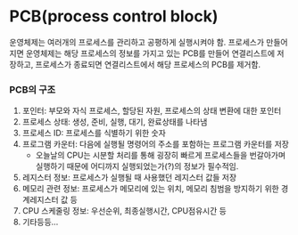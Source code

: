 # PCB(process control block)

운영체제는 여러개의 프로세스를 관리하고 공평하게 실행시켜야 함.
프로세스가 만들어지면 운영체제는 해당 프로세스의 정보를 가지고 있는 PCB를 만들어 연결리스트에 저장하고, 
프로세스가 종료되면 연결리스트에서 해당 프로세스의 PCB를 제거함.

### PCB의 구조
1. 포인터: 부모와 자식 프로세스, 할당된 자원, 프로세스의 상태 변환에 대한 포인터
2. 프로세스 상태: 생성, 준비, 실행, 대기, 완료상태를 나타냄
3. 프로세스 ID: 프로세스를 식별하기 위한 숫자
4. 프로그램 카운터: 다음에 실행될 명령어의 주소를 포함하는 프로그램 카운터를 저장
   - 오늘날의 CPU는 시분할 처리를 통해 굉장히 빠르게 프로세스들을 번갈아가며 실행하기 때문에 어디까지 실행되었는가(?)의 정보가 필수적임.
5. 레지스터 정보: 프로세스가 실행될 때 사용했던 레지스터 값들 저장
6. 메모리 관련 정보: 프로세스가 메모리에 있는 위치, 메모리 침범을 방지하기 위한 경계레지스터 값 등
7. CPU 스케줄링 정보: 우선순위, 최종실행시간, CPU점유시간 등
8. 기타등등...
